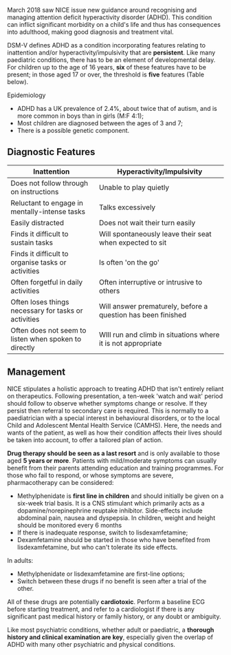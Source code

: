 March 2018 saw NICE issue new guidance around recognising and managing attention deficit hyperactivity disorder (ADHD). This condition can inflict significant morbidity on a child's life and thus has consequences into adulthood, making good diagnosis and treatment vital.  
  
DSM\-V defines ADHD as a condition incorporating features relating to inattention and/or hyperactivity/impulsivity that are **persistent**. Like many paediatric conditions, there has to be an element of developmental delay. For children up to the age of 16 years, **six** of these features have to be present; in those aged 17 or over, the threshold is **five** features (Table below).  
  
Epidemiology  
* ADHD has a UK prevalence of 2\.4%, about twice that of autism, and is more common in boys than in girls (M:F 4:1\);
* Most children are diagnosed between the ages of 3 and 7;
* There is a possible genetic component.

  
Diagnostic Features
-------------------

  


| Inattention | Hyperactivity/Impulsivity |
| --- | --- |
| Does not follow through on instructions | Unable to play quietly |
| Reluctant to engage in mentally\-intense tasks | Talks excessively |
| Easily distracted | Does not wait their turn easily |
| Finds it difficult to sustain tasks | Will spontaneously leave their seat when expected to sit |
| Finds it difficult to organise tasks or activities | Is often 'on the go' |
| Often forgetful in daily activities | Often interruptive or intrusive to others |
| Often loses things necessary for tasks or activities | Will answer prematurely, before a question has been finished |
| Often does not seem to listen when spoken to directly | WIll run and climb in situations where it is not appropriate |

  
  
Management
----------

  
NICE stipulates a holistic approach to treating ADHD that isn't entirely reliant on therapeutics. Following presentation, a ten\-week 'watch and wait' period should follow to observe whether symptoms change or resolve. If they persist then referral to secondary care is required. This is normally to a paediatrician with a special interest in behavioural disorders, or to the local Child and Adolescent Mental Health Service (CAMHS). Here, the needs and wants of the patient, as well as how their condition affects their lives should be taken into account, to offer a tailored plan of action.   
  
**Drug therapy should be seen as a last resort** and is only available to those aged **5 years or more**. Patients with mild/moderate symptoms can usually benefit from their parents attending education and training programmes. For those who fail to respond, or whose symptoms are severe, pharmacotherapy can be considered:  
* Methylphenidate is **first line in children** and should initially be given on a six\-week trial basis. It is a CNS stimulant which primarily acts as a dopamine/norepinephrine reuptake inhibitor. Side\-effects include abdominal pain, nausea and dyspepsia. In children, weight and height should be monitored every 6 months
* If there is inadequate response, switch to lisdexamfetamine;
* Dexamfetamine should be started in those who have benefited from lisdexamfetamine, but who can't tolerate its side effects.

  
In adults:  
* Methylphenidate or lisdexamfetamine are first\-line options;
* Switch between these drugs if no benefit is seen after a trial of the other.

  
All of these drugs are potentially **cardiotoxic**. Perform a baseline ECG before starting treatment, and refer to a cardiologist if there is any significant past medical history or family history, or any doubt or ambiguity.  
  
Like most psychiatric conditions, whether adult or paediatric, a **thorough history and clinical examination are key**, especially given the overlap of ADHD with many other psychiatric and physical conditions.
